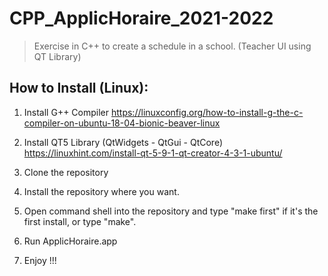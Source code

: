 # CPP_ApplicHoraire_2021-2022
>Exercise in C++ to create a schedule in a school. (Teacher UI using QT Library)


## How to Install (Linux):
1. Install G++ Compiler <https://linuxconfig.org/how-to-install-g-the-c-compiler-on-ubuntu-18-04-bionic-beaver-linux>

1. Install QT5 Library (QtWidgets - QtGui - QtCore) <https://linuxhint.com/install-qt-5-9-1-qt-creator-4-3-1-ubuntu/>

1. Clone the repository

1. Install the repository where you want.

1. Open command shell into the repository and type "make first" if it's the first install, or type "make".

1. Run ApplicHoraire.app

1. Enjoy !!!
